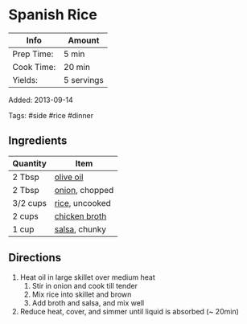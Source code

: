 # Spanish Rice

| Info       | Amount     |
| ---------- | ---------- |
| Prep Time: | 5 min      |
| Cook Time: | 20 min     |
| Yields:    | 5 servings |

Added: 2013-09-14

Tags: #side #rice #dinner

## Ingredients

| Quantity | Item                                             |
| -------- | ------------------------------------------------ |
| 2 Tbsp   | [olive oil](../Ingredients/olive%20oil.md)         |
| 2 Tbsp   | [onion](../Ingredients/onion.md), chopped        |
| 3/2 cups | [rice](../Ingredients/rice.md), uncooked         |
| 2 cups   | [chicken broth](../Ingredients/chicken%20broth.md) |
| 1 cup    | [salsa](../Ingredients/salsa.md), chunky         |

## Directions

1. Heat oil in large skillet over medium heat
   1. Stir in onion and cook till tender
   2. Mix rice into skillet and brown
   3. Add broth and salsa, and mix well
2. Reduce heat, cover, and simmer until liquid is absorbed (~ 20min)
